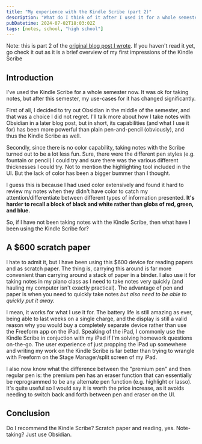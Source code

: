 ```yaml
---
title: "My experience with the Kindle Scribe (part 2)"
description: "What do I think of it after I used it for a whole semester?"
pubDatetime: 2024-07-02T18:03:02Z
tags: [notes, school, "high school"]
---
```


Note: this is part 2 of the [original blog post I wrote](./my-experience-with-the-kindle-scribe-part-1). If you haven't read it yet, go check it out as it is a brief overview of my first impressions of the Kindle Scribe

## Introduction

I've used the Kindle Scribe for a whole semester now. It was ok for taking notes, but after this semester, my use-cases for it has changed significantly.

First of all, I decided to try out Obsidian in the middle of the semester, and that was a choice I did not regret. I'll talk more about how I take notes with Obsidian in a later blog post, but in short, its capabilities (and what I use it for) has been more powerful than plain pen-and-pencil (obviously), and thus the Kindle Scribe as well.

Secondly, since there is no color capability, taking notes with the Scribe turned out to be a lot less fun. Sure, there were the different pen styles (e.g. fountain or pencil) I could try and sure there was the various different thicknesses I could try. Not to mention the highlighting tool included in the UI. But the lack of color has been a bigger bummer than I thought.

I guess this is because I had used color extensively and found it hard to review my notes when they didn't have color to catch my attention/differentiate between different types of information presented. **It's harder to recall a block of black and white rather than globs of red, green, and blue.**

So, if I have not been taking notes with the Kindle Scribe, then what have I been using the Kindle Scribe for?

## A $600 scratch paper

I hate to admit it, but I have been using this $600 device for reading papers and as scratch paper. The thing is, carrying this around is far more convenient than carrying around a stack of paper in a binder. I also use it for taking notes in my piano class as I need to take notes very quickly (and hauling my computer isn't exactly practical). The advantage of pen and paper is when you need to quickly take notes *but also need to be able to quickly put it away.*

I mean, it works for what I use it for. The battery life is still amazing as ever, being able to last weeks on a single charge, and the display is still a valid reason why you would buy a completely separate device rather than use the Freeform app on the iPad. Speaking of the iPad, I commonly use the Kindle Scribe in conjuction with my iPad if I'm solving homework questions on-the-go. The user experience of just propping the iPad up somewhere and writing my work on the Kindle Scribe is far better than trying to wrangle with Freeform on the Stage Manager/split screen of my iPad.

I also now know what the difference between the "premium pen" and then regular pen is: the premium pen has an eraser function that can essentially be reprogrammed to be any alternate pen function (e.g. highlight or lasso). It's quite useful so I would say it is worth the price increase, as it avoids needing to switch back and forth between pen and eraser on the UI.

## Conclusion

Do I recommend the Kindle Scribe? Scratch paper and reading, yes. Note-taking? Just use Obsidian.

